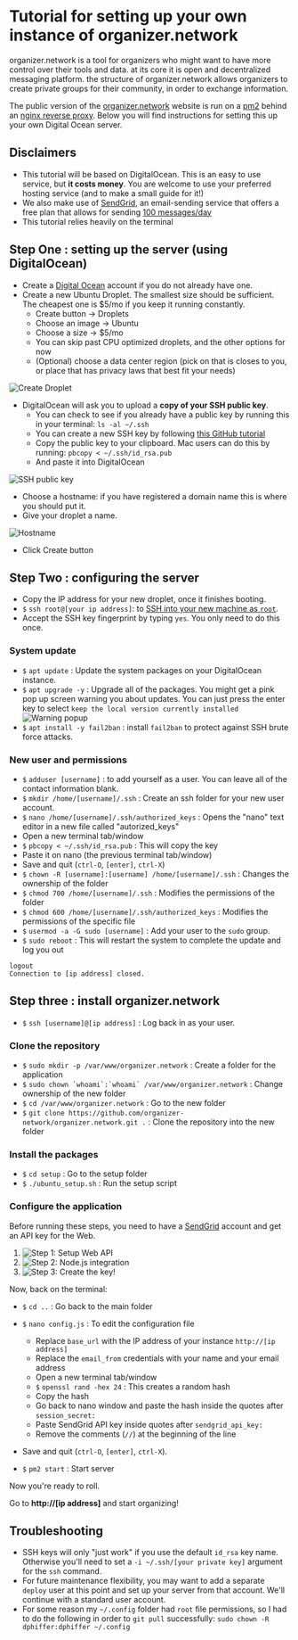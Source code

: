 # Tutorial for setting up your own instance of organizer.network

organizer.network is a tool for organizers who might want to have more control over their tools and data. at its core it is open and decentralized messaging platform. the structure of organizer.network allows organizers to create private groups for their community, in order to exchange information.

The public version of the [organizer.network](https://organizer.network/) website is run on a [pm2](http://pm2.keymetrics.io/) behind an [nginx reverse proxy](https://docs.nginx.com/nginx/admin-guide/web-server/reverse-proxy/). Below you will find instructions for setting this up your own Digital Ocean server.

## Disclaimers
* This tutorial will be based on DigitalOcean. This is an easy to use service, but **it costs money**. You are welcome to use your preferred hosting service (and to make a small guide for it!)
* We also make use of [SendGrid](https://sendgrid.com), an email-sending service that offers a free plan that allows for sending [100 messages/day](https://sendgrid.com/pricing/)
* This tutorial relies heavily on the terminal

## Step One : setting up the server (using DigitalOcean)
* Create a [Digital Ocean](https://www.digitalocean.com/) account if you do not already have one.
* Create a new Ubuntu Droplet. The smallest size should be sufficient. The cheapest one is $5/mo if you keep it running constantly.
  * Create button -> Droplets
  * Choose an image -> Ubuntu
  * Choose a size -> $5/mo
  * You can skip past CPU optimized droplets, and the other options for now
  * (Optional) choose a data center region (pick on that is closes to you, or place that has privacy laws that best fit your needs)

![Create Droplet](img/1.png)

* DigitalOcean will ask you to upload a **copy of your SSH public key**.
  * You can check to see if you already have a public key by running this in your terminal: `ls -al ~/.ssh`
  * You can create a new SSH key by following [this GitHub tutorial](https://help.github.com/articles/generating-a-new-ssh-key-and-adding-it-to-the-ssh-agent)
  * Copy the public key to your clipboard. Mac users can do this by running: `pbcopy < ~/.ssh/id_rsa.pub`
  * And paste it into DigitalOcean



![SSH public key](img/2.png)
* Choose a hostname: if you have registered a domain name this is where you should put it.
* Give your droplet a name.

![Hostname](img/3.png)

* Click Create button

## Step Two : configuring the server

* Copy the IP address for your new droplet, once it finishes booting.
* `$` `ssh root@[your ip address]`: to [SSH into your new machine as `root`](https://www.quora.com/What-does-it-mean-to-SSH-into-something).
* Accept the SSH key fingerprint by typing `yes`. You only need to do this once.

### System update
* `$` `apt update` : Update the system packages on your DigitalOcean instance.
* `$` `apt upgrade -y` : Upgrade all of the packages. You might get a pink pop up screen warning you about updates. You can just press the enter key to select `keep the local version currently installed`
![Warning popup](img/pink.png)
* `$` `apt install -y fail2ban` : install `fail2ban` to protect against SSH brute force attacks.

### New user and permissions
* `$` `adduser [username]` : to add yourself as a user. You can leave all of the contact information blank.
* `$` `mkdir /home/[username]/.ssh` : Create an ssh folder for your new user account.
* `$` `nano /home/[username]/.ssh/authorized_keys` : Opens the "nano" text editor in a new file called "autorized_keys"
* Open a new terminal tab/window
* `$` `pbcopy < ~/.ssh/id_rsa.pub` : This will copy the key
* Paste it on nano (the previous terminal tab/window)
* Save and quit (`ctrl-O`, `[enter]`, `ctrl-X`)
* `$` `chown -R [username]:[username] /home/[username]/.ssh` : Changes the ownership of the folder
* `$` `chmod 700 /home/[username]/.ssh` : Modifies the permissions of the folder
* `$` `chmod 600 /home/[username]/.ssh/authorized_keys` : Modifies the permissions of the specific file
* `$` `usermod -a -G sudo [username]` : Add your user to the `sudo` group.
* `$` `sudo reboot` : This will restart the system to complete the update and log you out

```
logout
Connection to [ip address] closed.
```


## Step three : install organizer.network
* `$` `ssh [username]@[ip address]` : Log back in as your user.

### Clone the repository
* `$` `sudo mkdir -p /var/www/organizer.network` : Create a folder for the application
* `$` ``sudo chown `whoami`:`whoami` /var/www/organizer.network`` : Change ownership of the new folder
* `$` `cd /var/www/organizer.network` : Go to the new folder
* `$` `git clone https://github.com/organizer-network/organizer.network.git .` : Clone the repository into the new folder

### Install the packages
* `$` `cd setup` : Go to the setup folder
* `$` `./ubuntu_setup.sh` : Run the setup script

### Configure the application

Before running these steps, you need to have a [SendGrid](https://sendgrid.com/) account and get an API key for the Web.
1. ![Step 1: Setup Web API](img/sendgrid1.png)
2. ![Step 2: Node.js integration](img/sendgrid2.png)
3. ![Step 3: Create the key!](img/sendgrid3.png)

Now, back on the terminal:
* `$` `cd ..` : Go back to the main folder
* `$` `nano config.js` : To edit the configuration file
  * Replace `base_url` with the IP address of your instance `http://[ip address]`
  * Replace the `email_from` credentials with your name and your email address
  * Open a new terminal tab/window
  * `$` `openssl rand -hex 24` : This creates a random hash
  * Copy the hash
  * Go back to nano window and paste the hash inside the quotes after `session_secret:`
  * Paste SendGrid API key inside quotes after `sendgrid_api_key:`
  * Remove the comments (`//`) at the beginning of the line
* Save and quit (`ctrl-O`, `[enter]`, `ctrl-X`).

* `$` `pm2 start` : Start server


Now you're ready to roll.

Go to **http://[ip address]** and start organizing!


## Troubleshooting
* SSH keys will only "just work" if you use the default `id_rsa` key name. Otherwise you'll need to set a `-i ~/.ssh/[your private key]` argument for the `ssh` command.
* For future maintenance flexibility, you may want to add a separate `deploy` user at this point and set up your server from that account. We'll continue with a standard user account.
* For some reason my `~/.config` folder had `root` file permissions, so I had to do the following in order to `git pull` successfully: `sudo chown -R dphiffer:dphiffer ~/.config`
